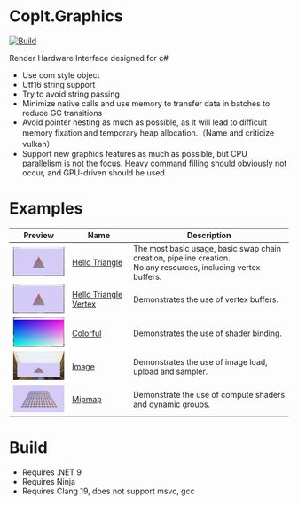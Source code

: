 # Coplt.Graphics

[![Build](../../actions/workflows/build.yml/badge.svg)](../../actions/workflows/build.yml)

Render Hardware Interface designed for c#
- Use com style object
- Utf16 string support
- Try to avoid string passing
- Minimize native calls and use memory to transfer data in batches to reduce GC transitions
- Avoid pointer nesting as much as possible, as it will lead to difficult memory fixation and temporary heap allocation.（Name and criticize vulkan）
- Support new graphics features as much as possible, but CPU parallelism is not the focus. Heavy command filling should obviously not occur, and GPU-driven should be used

# Examples

|Preview|Name|Description|
|-|-|-|
|[<img src="./Examples/HelloTriangle/HelloTriangle.png" width="128"/>](./Examples/HelloTriangle/HelloTriangle.md)|[Hello Triangle](./Examples/HelloTriangle/HelloTriangle.md)|The most basic usage, basic swap chain creation, pipeline creation.<br/>No any resources, including vertex buffers.|
|[<img src="./Examples/HelloTriangle/HelloTriangle.png" width="128"/>](./Examples/HelloTriangleVertex/HelloTriangleVertex.md)|[Hello Triangle Vertex](./Examples/HelloTriangleVertex/HelloTriangleVertex.md)|Demonstrates the use of vertex buffers.|
|[<img src="./Examples/Colorful/Colorful.webp" width="128"/>](./Examples/Colorful/Colorful.md)|[Colorful](./Examples/Colorful/Colorful.md)|Demonstrates the use of shader binding.|
|[<img src="./Examples/Image/Image.png" width="128"/>](./Examples/Image/Image.md)|[Image](./Examples/Image/Image.md)|Demonstrates the use of image load, upload and sampler.|
|[<img src="./Examples/Mipmap/Mipmap.png" width="128"/>](./Examples/Mipmap/Mipmap.md)|[Mipmap](./Examples/Mipmap/Mipmap.md)|Demonstrate the use of compute shaders and dynamic groups.|

# Build

- Requires .NET 9
- Requires Ninja
- Requires Clang 19, does not support msvc, gcc
